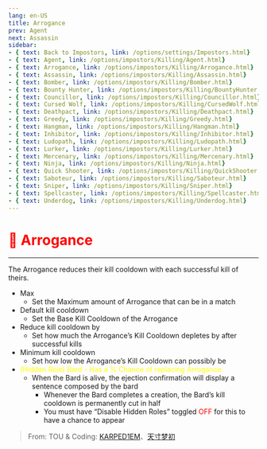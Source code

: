 ```yaml
---
lang: en-US
title: Arrogance
prev: Agent
next: Assassin
sidebar:
- { text: Back to Impostors, link: /options/settings/Impostors.html}
- { text: Agent, link: /options/impostors/Killing/Agent.html}
- { text: Arrogance, link: /options/impostors/Killing/Arrogance.html}
- { text: Assassin, link: /options/impostors/Killing/Assassin.html}
- { text: Bomber, link: /options/impostors/Killing/Bomber.html}
- { text: Bounty Hunter, link: /options/impostors/Killing/BountyHunter.html}
- { text: Councillor, link: /options/impostors/Killing/Councillor.html}
- { text: Cursed Wolf, link: /options/impostors/Killing/CursedWolf.html}
- { text: Deathpact, link: /options/impostors/Killing/Deathpact.html}
- { text: Greedy, link: /options/impostors/Killing/Greedy.html}
- { text: Hangman, link: /options/impostors/Killing/Hangman.html}
- { text: Inhibitor, link: /options/impostors/Killing/Inhibitor.html}
- { text: Ludopath, link: /options/impostors/Killing/Ludopath.html}
- { text: Lurker, link: /options/impostors/Killing/Lurker.html}
- { text: Mercenary, link: /options/impostors/Killing/Mercenary.html}
- { text: Ninja, link: /options/impostors/Killing/Ninja.html}
- { text: Quick Shooter, link: /options/impostors/Killing/QuickShooter.html}
- { text: Saboteur, link: /options/impostors/Killing/Saboteur.html}
- { text: Sniper, link: /options/impostors/Killing/Sniper.html}
- { text: Spellcaster, link: /options/impostors/Killing/Spellcaster.html}
- { text: Underdog, link: /options/impostors/Killing/Underdog.html}
---
```


# <font color=red>👑 Arrogance</font> <Badge text="Killing" type="tip" vertical="middle"/>
---

The Arrogance reduces their kill cooldown with each successful kill of theirs.
* Max
  * Set the Maximum amount of Arrogance that can be in a match
* Default kill cooldown
  * Set the Base Kill Cooldown of the Arrogance
* Reduce kill cooldown by
  * Set how much the Arrogance’s Kill Cooldown depletes by after successful kills
* Minimum kill cooldown
  * Set how low the Arrogance’s Kill Cooldown can possibly be
* <font color=yellow>(Hidden Role) Bard - Has a % Chance of replacing Arrogance.</font>
  * When the Bard is alive, the ejection confirmation will display a sentence composed by the bard
    * Whenever the Bard completes a creation, the Bard’s kill cooldown is permanently cut in half
    * You must have “Disable Hidden Roles” toggled <font color=red>OFF</font> for this to have a chance to appear


> From: TOU & Coding: [KARPED1EM](https://github.com/KARPED1EM)、[天寸梦初](https://github.com/Huier-Huang)